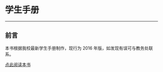 

# 学生手册
---------

## 前言

本书根据我校最新学生手册制作，现行为 2016 年版，如发现有误可与教务处联系。

[点此阅读本书](student.html#student/README)
